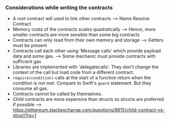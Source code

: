 ### Considerations while writing the contracts

* A root contract will used to link other contracts --> Name Resolve Contract
* Memory costs of the contracts scales quadratically --> Hence, more smaller contracts are more sensible than some big contracts
* Contracts can only read from their own memory and storage --> Getters must be present
* Contracts call each other using 'Message calls' which provide payload data and some gas. --> Some mechanic must provide contracts with sufficient gas
* Libraries are implemented with 'delegatecalls'. They don't change the context of the call but load code from a different contract.
* `require(condition)` calls at the start of a function return when the condition is not met. Compare to Swift's `guard` statement. But they consume all gas.
* Contracts cannot be called by themselves.
* Child contracts are more expensive than structs so structs are preferred if possible --> <https://ethereum.stackexchange.com/questions/8615/child-contract-vs-struct?rq=1>
